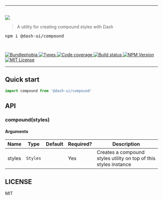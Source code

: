<hr/>
  <br/>
  <img src='https://github.com/dash-ui/styles/raw/main/assets/logo.png'/>
  <blockquote>A utility for creating compound styles with Dash</blockquote>
  
  <pre>npm i @dash-ui/compound</pre>
  <br/>

<p>
  <a href="https://bundlephobia.com/result?p=@dash-ui/compound">
    <img alt="Bundlephobia" src="https://img.shields.io/bundlephobia/minzip/@dash-ui/compound?style=for-the-badge&labelColor=24292e">
  </a>
  <a aria-label="Types" href="https://www.npmjs.com/package/@dash-ui/compound">
    <img alt="Types" src="https://img.shields.io/npm/types/@dash-ui/compound?style=for-the-badge&labelColor=24292e">
  </a>
  <a aria-label="Code coverage report" href="https://codecov.io/gh/dash-ui/compound">
    <img alt="Code coverage" src="https://img.shields.io/codecov/c/gh/dash-ui/compound?style=for-the-badge&labelColor=24292e">
  </a>
  <a aria-label="Build status" href="https://github.com/dash-ui/compound/actions/workflows/release.yml">
    <img alt="Build status" src="https://img.shields.io/github/workflow/status/dash-ui/compound/release/main?style=for-the-badge&labelColor=24292e">
  </a>
  <a aria-label="NPM version" href="https://www.npmjs.com/package/@dash-ui/compound">
    <img alt="NPM Version" src="https://img.shields.io/npm/v/@dash-ui/compound?style=for-the-badge&labelColor=24292e">
  </a>
  <a aria-label="License" href="https://jaredlunde.mit-license.org/">
    <img alt="MIT License" src="https://img.shields.io/npm/l/@dash-ui/compound?style=for-the-badge&labelColor=24292e">
  </a>
</p>

---

## Quick start

```js
import compound from '@dash-ui/compound'
```

## API

### compound(styles)

#### Arguments

| Name   | Type     | Default | Required? | Description                                                      |
| ------ | -------- | ------- | --------- | ---------------------------------------------------------------- |
| styles | `Styles` |         | Yes       | Creates a compound styles utility on top of this styles instance |

## LICENSE

MIT
